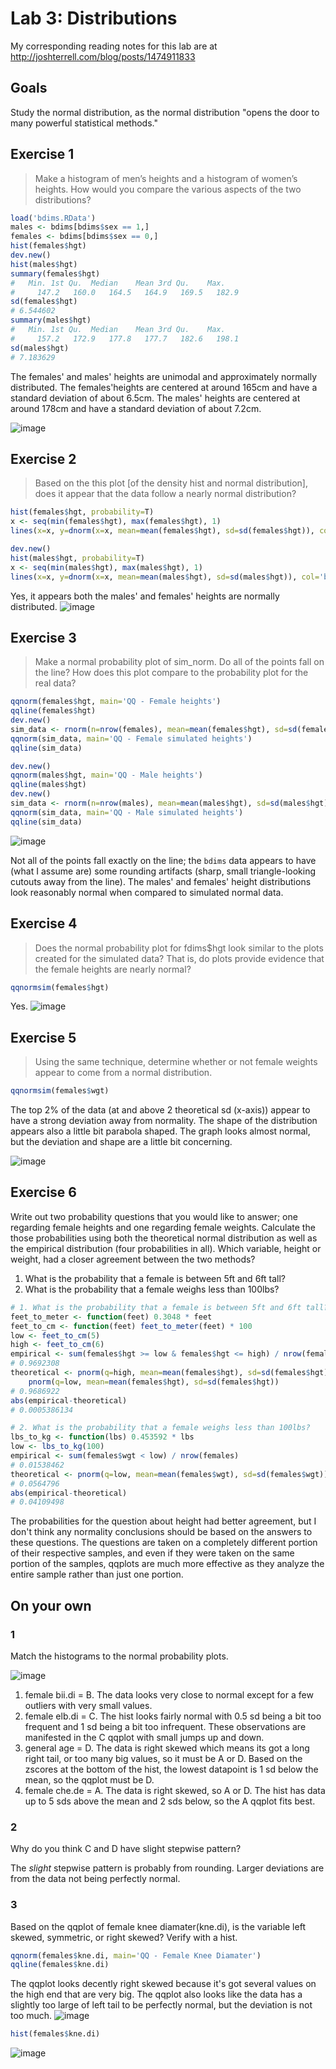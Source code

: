 # Lab 3: Distributions

My corresponding reading notes for this lab are at http://joshterrell.com/blog/posts/1474911833

## Goals
Study the normal distribution, as the normal distribution "opens the door to many powerful statistical methods."

## Exercise 1
> Make a histogram of men’s heights and a histogram of women’s heights. How would you compare the various aspects of the two distributions?

```R
load('bdims.RData')
males <- bdims[bdims$sex == 1,]
females <- bdims[bdims$sex == 0,]
hist(females$hgt)
dev.new()
hist(males$hgt)
summary(females$hgt)
#   Min. 1st Qu.  Median    Mean 3rd Qu.    Max.
#     147.2   160.0   164.5   164.9   169.5   182.9
sd(females$hgt)
# 6.544602
summary(males$hgt)
#   Min. 1st Qu.  Median    Mean 3rd Qu.    Max.
#     157.2   172.9   177.8   177.7   182.6   198.1
sd(males$hgt)
# 7.183629
```


The females' and males' heights are unimodal and approximately normally distributed. The females'heights are centered at around 165cm and have a standard deviation of about 6.5cm. The males' heights are centered at around 178cm and have a standard deviation of about 7.2cm.

![image](https://cloud.githubusercontent.com/assets/4649127/15982795/dde146c4-2f46-11e6-9063-838387f9714f.png)

## Exercise 2
> Based on the this plot [of the density hist and normal distribution], does it appear that the data follow a nearly normal distribution?

```R
hist(females$hgt, probability=T)
x <- seq(min(females$hgt), max(females$hgt), 1)
lines(x=x, y=dnorm(x=x, mean=mean(females$hgt), sd=sd(females$hgt)), col='blue')

dev.new()
hist(males$hgt, probability=T)
x <- seq(min(males$hgt), max(males$hgt), 1)
lines(x=x, y=dnorm(x=x, mean=mean(males$hgt), sd=sd(males$hgt)), col='blue')
```

Yes, it appears both the males' and females' heights are normally distributed.
![image](https://cloud.githubusercontent.com/assets/4649127/15982875/b3e0f376-2f49-11e6-8c0d-426556781d24.png)

## Exercise 3
> Make a normal probability plot of sim\_norm. Do all of the points fall on the line? How does this plot compare to the probability plot for the real data?

```R
qqnorm(females$hgt, main='QQ - Female heights')
qqline(females$hgt)
dev.new()
sim_data <- rnorm(n=nrow(females), mean=mean(females$hgt), sd=sd(females$hgt))
qqnorm(sim_data, main='QQ - Female simulated heights')
qqline(sim_data)

dev.new()
qqnorm(males$hgt, main='QQ - Male heights')
qqline(males$hgt)
dev.new()
sim_data <- rnorm(n=nrow(males), mean=mean(males$hgt), sd=sd(males$hgt))
qqnorm(sim_data, main='QQ - Male simulated heights')
qqline(sim_data)
```

![image](https://cloud.githubusercontent.com/assets/4649127/15982937/e0ba0296-2f4b-11e6-9f96-64562e88fc29.png)

Not all of the points fall exactly on the line; the `bdims` data appears to have (what I assume are) some rounding artifacts (sharp, small triangle-looking cutouts away from the line). The males' and females' height distributions look reasonably normal when compared to simulated normal data.

## Exercise 4
> Does the normal probability plot for fdims$hgt look similar to the plots created for the simulated data? That is, do plots provide evidence that the female heights are nearly normal?

```R
qqnormsim(females$hgt)
```

Yes.
![image](https://cloud.githubusercontent.com/assets/4649127/15985648/b6e7fae6-2fa9-11e6-9e84-19d2ecd1bc31.png)

## Exercise 5
> Using the same technique, determine whether or not female weights appear to come from a normal distribution.

```R
qqnormsim(females$wgt)
```

The top 2% of the data (at and above 2 theoretical sd (x-axis)) appear to have a strong deviation away from normality. The shape of the distribution appears also a little bit parabola shaped. The graph looks almost normal, but the deviation and shape are a little bit concerning.

![image](https://cloud.githubusercontent.com/assets/4649127/15985738/09e15fba-2fac-11e6-89a3-aa3ba565ffd6.png)

## Exercise 6
Write out two probability questions that you would like to answer; one regarding female heights and one regarding female weights. Calculate the those probabilities using both the theoretical normal distribution as well as the empirical distribution (four probabilities in all). Which variable, height or weight, had a closer agreement between the two methods?

1. What is the probability that a female is between 5ft and 6ft tall?
1. What is the probability that a female weighs less than 100lbs?

```R
# 1. What is the probability that a female is between 5ft and 6ft tall?
feet_to_meter <- function(feet) 0.3048 * feet
feet_to_cm <- function(feet) feet_to_meter(feet) * 100
low <- feet_to_cm(5)
high <- feet_to_cm(6)
empirical <- sum(females$hgt >= low & females$hgt <= high) / nrow(females)
# 0.9692308
theoretical <- pnorm(q=high, mean=mean(females$hgt), sd=sd(females$hgt)) -
    pnorm(q=low, mean=mean(females$hgt), sd=sd(females$hgt))
# 0.9686922
abs(empirical-theoretical)
# 0.0005386134

# 2. What is the probability that a female weighs less than 100lbs?
lbs_to_kg <- function(lbs) 0.453592 * lbs
low <- lbs_to_kg(100)
empirical <- sum(females$wgt < low) / nrow(females)
# 0.01538462
theoretical <- pnorm(q=low, mean=mean(females$wgt), sd=sd(females$wgt))
# 0.0564796
abs(empirical-theoretical)
# 0.04109498
```

The probabilities for the question about height had better agreement, but I don't think any normality conclusions should be based on the answers to these questions. The questions are taken on a completely different portion of their respective samples, and even if they were taken on the same portion of the samples, qqplots are much more effective as they analyze the entire sample rather than just one portion.

## On your own

### 1
Match the histograms to the normal probability plots.

![image](https://cloud.githubusercontent.com/assets/4649127/15986615/e625af12-2fc0-11e6-8e9d-377f9d16a8a3.png)

1. female bii.di = B. The data looks very close to normal except for a few outliers with very small values.
1. female elb.di = C. The hist looks fairly normal with 0.5 sd being a bit too frequent and 1 sd being a bit too infrequent. These observations are manifested in the C qqplot with small jumps up and down.
1. general age = D. The data is right skewed which means its got a long right tail, or too many big values, so it must be A or D. Based on the zscores at the bottom of the hist, the lowest datapoint is 1 sd below the mean, so the qqplot must be D.
1. female che.de = A. The data is right skewed, so A or D. The hist has data up to 5 sds above the mean and 2 sds below, so the A qqplot fits best.

### 2
Why do you think C and D have slight stepwise pattern?

The *slight* stepwise pattern is probably from rounding. Larger deviations are from the data not being perfectly normal.

### 3
Based on the qqplot of female knee diamater(kne.di), is the variable left skewed, symmetric, or right skewed? Verify with a hist.

```R
qqnorm(females$kne.di, main='QQ - Female Knee Diamater')
qqline(females$kne.di)
```

The qqplot looks decently right skewed because it's got several values on the high end that are very big. The qqplot also looks like the data has a slightly too large of left tail to be perfectly normal, but the deviation is not too much.
![image](https://cloud.githubusercontent.com/assets/4649127/15986708/b7ac50fc-2fc3-11e6-9a3e-1231ac388527.png)

```R
hist(females$kne.di)
```
![image](https://cloud.githubusercontent.com/assets/4649127/15986741/c57a20a0-2fc4-11e6-8377-cb0c6773d0c3.png)
